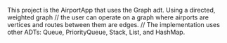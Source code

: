 This project is the AirportApp that uses the Graph adt. Using a directed, weighted graph
//                  the user can operate on a graph where airports are vertices and routes between them are edges.
//                  The implementation uses other ADTs: Queue, PriorityQueue, Stack, List, and HashMap.
